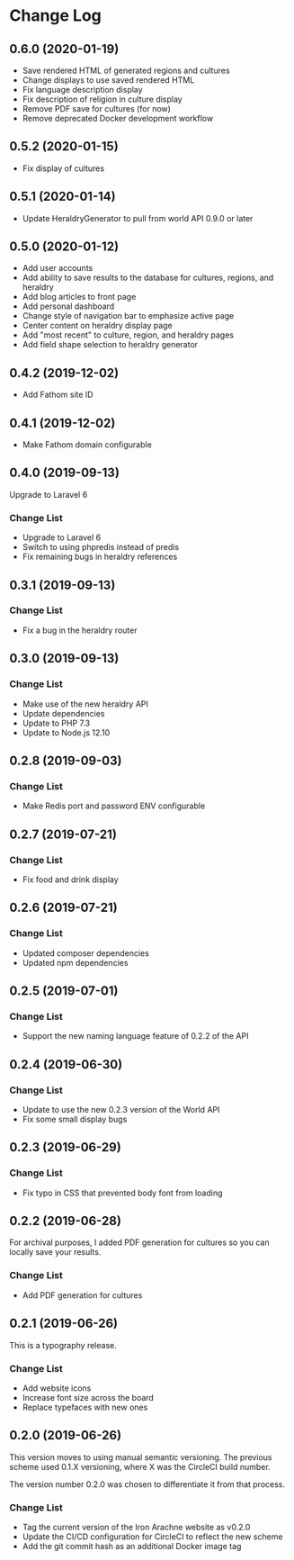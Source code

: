 # Change Log

## 0.6.0 (2020-01-19)

- Save rendered HTML of generated regions and cultures
- Change displays to use saved rendered HTML
- Fix language description display
- Fix description of religion in culture display
- Remove PDF save for cultures (for now)
- Remove deprecated Docker development workflow

## 0.5.2 (2020-01-15)

- Fix display of cultures

## 0.5.1 (2020-01-14)

- Update HeraldryGenerator to pull from world API 0.9.0 or later

## 0.5.0 (2020-01-12)

- Add user accounts
- Add ability to save results to the database for cultures, regions, and heraldry
- Add blog articles to front page
- Add personal dashboard
- Change style of navigation bar to emphasize active page
- Center content on heraldry display page
- Add "most recent" to culture, region, and heraldry pages
- Add field shape selection to heraldry generator

## 0.4.2 (2019-12-02)

- Add Fathom site ID

## 0.4.1 (2019-12-02)

- Make Fathom domain configurable

## 0.4.0 (2019-09-13)

Upgrade to Laravel 6

### Change List

- Upgrade to Laravel 6
- Switch to using phpredis instead of predis
- Fix remaining bugs in heraldry references

## 0.3.1 (2019-09-13)

### Change List

- Fix a bug in the heraldry router

## 0.3.0 (2019-09-13)

### Change List

- Make use of the new heraldry API
- Update dependencies
- Update to PHP 7.3
- Update to Node.js 12.10

## 0.2.8 (2019-09-03)

### Change List

- Make Redis port and password ENV configurable

## 0.2.7 (2019-07-21)

### Change List

- Fix food and drink display

## 0.2.6 (2019-07-21)

### Change List

- Updated composer dependencies
- Updated npm dependencies

## 0.2.5 (2019-07-01)

### Change List

- Support the new naming language feature of 0.2.2 of the API

## 0.2.4 (2019-06-30)

### Change List

- Update to use the new 0.2.3 version of the World API
- Fix some small display bugs

## 0.2.3 (2019-06-29)

### Change List

- Fix typo in CSS that prevented body font from loading

## 0.2.2 (2019-06-28)

For archival purposes, I added PDF generation for cultures so you can locally save your results.

### Change List

- Add PDF generation for cultures

## 0.2.1 (2019-06-26)

This is a typography release.

### Change List

- Add website icons
- Increase font size across the board
- Replace typefaces with new ones

## 0.2.0 (2019-06-26)

This version moves to using manual semantic versioning. The previous
scheme used 0.1.X versioning, where X was the CircleCI build number.

The version number 0.2.0 was chosen to differentiate it from that
process.

### Change List

- Tag the current version of the Iron Arachne website as v0.2.0
- Update the CI/CD configuration for CircleCI to reflect the new scheme
- Add the git commit hash as an additional Docker image tag
